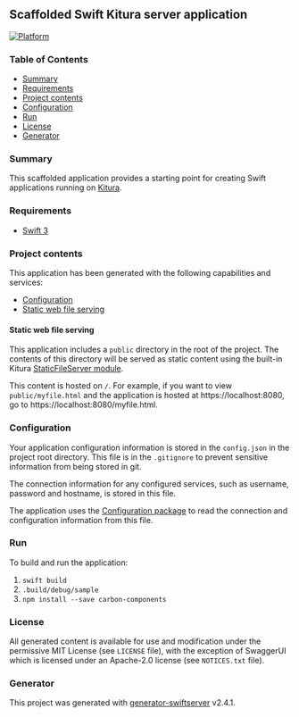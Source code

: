 ## Scaffolded Swift Kitura server application

[![Platform](https://img.shields.io/badge/platform-swift-lightgrey.svg?style=flat)](https://developer.ibm.com/swift/)

### Table of Contents
* [Summary](#summary)
* [Requirements](#requirements)
* [Project contents](#project-contents)
* [Configuration](#configuration)
* [Run](#run)
* [License](#license)
* [Generator](#generator)

### Summary
This scaffolded application provides a starting point for creating Swift applications running on [Kitura](https://developer.ibm.com/swift/kitura/).

### Requirements
* [Swift 3](https://swift.org/download/)

### Project contents
This application has been generated with the following capabilities and services:

* [Configuration](#configuration)
* [Static web file serving](#static-web-file-serving)

#### Static web file serving
This application includes a `public` directory in the root of the project. The contents of this directory will be served as static content using the built-in Kitura [StaticFileServer module](https://github.com/IBM-Swift/Kitura/wiki/Serving-Static-Content).

This content is hosted on `/`. For example, if you want to view `public/myfile.html` and the application is hosted at https://localhost:8080, go to https://localhost:8080/myfile.html.

### Configuration
Your application configuration information is stored in the `config.json` in the project root directory. This file is in the `.gitignore` to prevent sensitive information from being stored in git.

The connection information for any configured services, such as username, password and hostname, is stored in this file.

The application uses the [Configuration package](https://github.com/IBM-Swift/Configuration) to read the connection and configuration information from this file.

### Run
To build and run the application:
1. `swift build`
1. `.build/debug/sample`
1. `npm install --save carbon-components`




### License
All generated content is available for use and modification under the permissive MIT License (see `LICENSE` file), with the exception of SwaggerUI which is licensed under an Apache-2.0 license (see `NOTICES.txt` file).

### Generator
This project was generated with [generator-swiftserver](https://github.com/IBM-Swift/generator-swiftserver) v2.4.1.
